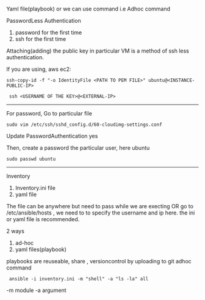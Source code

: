 Yaml file(playbook) or we can use command i.e Adhoc command

PasswordLess Authentication

1. password for the first time
2. ssh for the first time

Attaching(adding) the public key in particular VM is a method of ssh less authentication.

If you are using, aws ec2:
```
ssh-copy-id -f "-o IdentityFile <PATH TO PEM FILE>" ubuntu@<INSTANCE-PUBLIC-IP>
```
```
 ssh <USERNAME OF THE KEY>@<EXTERNAL-IP>
```
----------------------------------------------------
For password,
Go to particular file 
```
sudo vim /etc/ssh/sshd_config.d/60-cloudimg-settings.conf
```
Update PasswordAuthentication yes

Then, create a password the particular user, here ubuntu
```
sudo passwd ubuntu
```
-----------------------------------------------------------------
Inventory
1. Inventory.ini file
2. yaml file

The file can be anywhere but need to pass while we are execting  OR go to /etc/ansible/hosts , we need to to specify the username and ip here.
the ini or yaml file is recommended.

2 ways 
1. ad-hoc
2. yaml files(playbook)

playbooks are reuseable, share , versioncontrol by uploading to git
adhoc command
```
 ansible -i inventory.ini -m "shell" -a "ls -la" all
```
-m module
-a argument

